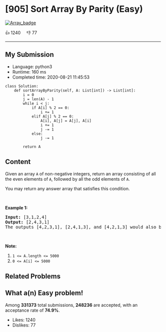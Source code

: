 # [905] Sort Array By Parity (Easy)

[![Array_badge](https://img.shields.io/badge/topic-Array-green.svg)](https://leetcode.com/problems/sort-array-by-parity/) 

:+1: 1240 &nbsp; &nbsp; :thumbsdown: 77

---

## My Submission

- Language: python3
- Runtime: 160 ms
- Completed time: 2020-08-21 11:45:53

```python3
class Solution:
    def sortArrayByParity(self, A: List[int]) -> List[int]:
        i = 0
        j = len(A) - 1
        while i < j:
            if A[i] % 2 == 0:
                i += 1
            elif A[j] % 2 == 0:
                A[i], A[j] = A[j], A[i]
                i += 1
                j -= 1
            else:
                j -= 1

        return A
```

## Content
<p>Given an array <code>A</code> of non-negative integers, return an array consisting of all the even elements of <code>A</code>, followed by all the odd elements of <code>A</code>.</p>

<p>You may return any answer array that satisfies this condition.</p>

<p>&nbsp;</p>

<div>
<p><strong>Example 1:</strong></p>

<pre>
<strong>Input: </strong><span id="example-input-1-1">[3,1,2,4]</span>
<strong>Output: </strong><span id="example-output-1">[2,4,3,1]</span>
The outputs [4,2,3,1], [2,4,1,3], and [4,2,1,3] would also be accepted.
</pre>

<p>&nbsp;</p>

<p><strong>Note:</strong></p>

<ol>
	<li><code>1 &lt;= A.length &lt;= 5000</code></li>
	<li><code>0 &lt;= A[i] &lt;= 5000</code></li>
</ol>
</div>


## Related Problems


## What a(n) Easy problem!
Among **331373** total submissions, **248236** are accepted, with an acceptance rate of **74.9%**. <br>

- Likes: 1240
- Dislikes: 77

